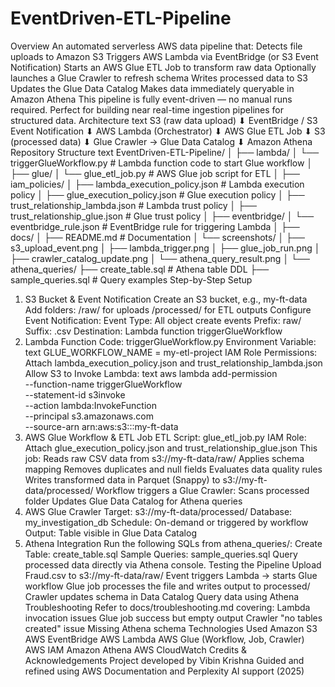 # EventDriven-ETL-Pipeline
Overview
An automated serverless AWS data pipeline that:
Detects file uploads to Amazon S3
Triggers AWS Lambda via EventBridge (or S3 Event Notification)
Starts an AWS Glue ETL Job to transform raw data
Optionally launches a Glue Crawler to refresh schema
Writes processed data to S3
Updates the Glue Data Catalog
Makes data immediately queryable in Amazon Athena
This pipeline is fully event-driven — no manual runs required. Perfect for building near real-time ingestion pipelines for structured data.
Architecture
text
S3 (raw data upload)
⬇
EventBridge / S3 Event Notification
⬇
AWS Lambda (Orchestrator)
⬇
AWS Glue ETL Job
⬇
S3 (processed data)
⬇
Glue Crawler → Glue Data Catalog
⬇
Amazon Athena
Repository Structure
text
EventDriven-ETL-Pipeline/
│
├── lambda/
│   └── triggerGlueWorkflow.py                  # Lambda function code to start Glue workflow
│
├── glue/
│   └── glue_etl_job.py                         # AWS Glue job script for ETL
│
├── iam_policies/
│   ├── lambda_execution_policy.json            # Lambda execution policy
│   ├── glue_execution_policy.json              # Glue execution policy
│   ├── trust_relationship_lambda.json          # Lambda trust policy
│   ├── trust_relationship_glue.json            # Glue trust policy
│
├── eventbridge/
│   └── eventbridge_rule.json                   # EventBridge rule for triggering Lambda
│
├── docs/
│   ├── README.md                               # Documentation
│   └── screenshots/
│       ├── s3_upload_event.png
│       ├── lambda_trigger.png
│       ├── glue_job_run.png
│       ├── crawler_catalog_update.png
│       └── athena_query_result.png
│
└── athena_queries/
├── create_table.sql                        # Athena table DDL
├── sample_queries.sql                      # Query examples
Step-by-Step Setup
1.	S3 Bucket & Event Notification
Create an S3 bucket, e.g., my-ft-data
Add folders:
/raw/ for uploads
/processed/ for ETL outputs
Configure Event Notification:
Event Type: All object create events
Prefix: raw/
Suffix: .csv
Destination: Lambda function triggerGlueWorkflow
2.	Lambda Function
Code: triggerGlueWorkflow.py
Environment Variable:
text
GLUE_WORKFLOW_NAME = my-etl-project
IAM Role Permissions:
Attach lambda_execution_policy.json and trust_relationship_lambda.json
Allow S3 to Invoke Lambda:
text
aws lambda add-permission   
--function-name triggerGlueWorkflow   
--statement-id s3invoke   
--action lambda:InvokeFunction   
--principal s3.amazonaws.com   
--source-arn arn:aws:s3:::my-ft-data
3. AWS Glue Workflow & ETL Job
ETL Script: glue_etl_job.py
IAM Role: Attach glue_execution_policy.json and trust_relationship_glue.json
This job:
Reads raw CSV data from s3://my-ft-data/raw/
Applies schema mapping
Removes duplicates and null fields
Evaluates data quality rules
Writes transformed data in Parquet (Snappy) to s3://my-ft-data/processed/
Workflow triggers a Glue Crawler:
Scans processed folder
Updates Glue Data Catalog for Athena queries
4.	AWS Glue Crawler
Target: s3://my-ft-data/processed/
Database: my_investigation_db
Schedule: On-demand or triggered by workflow
Output: Table visible in Glue Data Catalog
5.	Athena Integration
Run the following SQLs from athena_queries/:
Create Table: create_table.sql
Sample Queries: sample_queries.sql
Query processed data directly via Athena console.
Testing the Pipeline
Upload Fraud.csv to s3://my-ft-data/raw/
Event triggers Lambda → starts Glue workflow
Glue job processes the file and writes output to processed/
Crawler updates schema in Data Catalog
Query data using Athena
Troubleshooting
Refer to docs/troubleshooting.md covering:
Lambda invocation issues
Glue job success but empty output
Crawler "no tables created" issue
Missing Athena schema
Technologies Used
Amazon S3
AWS EventBridge
AWS Lambda
AWS Glue (Workflow, Job, Crawler)
AWS IAM
Amazon Athena
AWS CloudWatch
Credits & Acknowledgements
Project developed by Vibin Krishna
Guided and refined using AWS Documentation and Perplexity AI support (2025)
